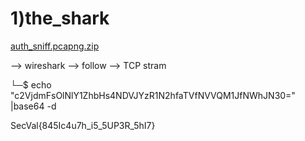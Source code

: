 # 1)the_shark

[auth_sniff.pcapng.zip](https://github.com/fahimalshihab/CTF/files/12936119/auth_sniff.pcapng.zip)

--> wireshark --> follow --> TCP stram


└─$ echo "c2VjdmFsOlNlY1ZhbHs4NDVJYzR1N2hfaTVfNVVQM1JfNWhJN30=" |base64 -d

SecVal{845Ic4u7h_i5_5UP3R_5hI7}                                                                                              
